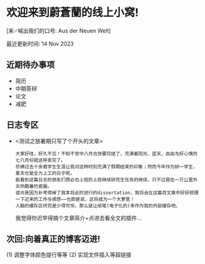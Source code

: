 # 欢迎来到蔚蒼蘭的线上小窝!
[来♂喊出我们的口号: Aus der Neuen Welt]

最近更新时间: 14 Nov 2023

近期待办事项
-
- 简历
- 中期答辩
- 论文
- 减肥

日志专区
-
- <测试之放暑期只写了个开头的文章>

      大家好哇，好久不见！不知不觉中八月也快要完结了，充满着阳光、蓝天、自由与好心情的七八月份就这样卖完了。
      仿佛过去十余载学生生涯让我对这种时刻充满了假期结束的印象；然而今年作为研一学生，夏天也是全力上工的日子呢。
      能看到这篇日志的朋友们想必也上班的上班继续研究生任务的继续，只不过是在一万公里外炎热酷暑的瓷器。
      或许是因为补考停掉了我本将此时进行的dissertation，我将会在这篇目文章中好好梳理一下近来的工作与感想——也即是说，这将成为一个大箩筐！
      人脑的缓存区终究是少得可怜，那么就让纸笔(电子化的)来作为我的外部缓存吧。

  我觉得你迟早得搞个文章简介+点进去看全文的插件...

次回:向着真正的博客迈进!
-
(1) 调整字体颜色提行等等
(2) 实现文件插入等超链接
